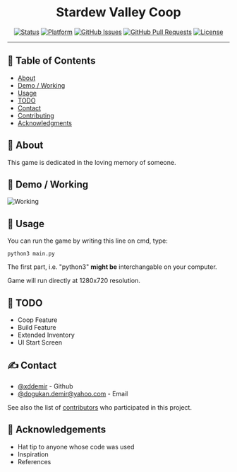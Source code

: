 <h1 align="center">Stardew Valley Coop</h3>

<div align="center">

[![Status](https://img.shields.io/badge/status-active-success.svg)]()
[![Platform](https://img.shields.io/badge/platform-reddit-orange.svg)](https://www.reddit.com/user/Wordbook_Bot)
[![GitHub Issues](https://img.shields.io/github/issues/kylelobo/The-Documentation-Compendium.svg)](https://github.com/kylelobo/The-Documentation-Compendium/issues)
[![GitHub Pull Requests](https://img.shields.io/github/issues-pr/kylelobo/The-Documentation-Compendium.svg)](https://github.com/kylelobo/The-Documentation-Compendium/pulls)
[![License](https://img.shields.io/badge/license-MIT-blue.svg)](/LICENSE)

</div>

---


## 📝 Table of Contents

- [About](#about)
- [Demo / Working](#demo)
- [Usage](#usage)
- [TODO](#TODO)
- [Contact](#Contact)
- [Contributing](../CONTRIBUTING.md)
- [Acknowledgments](#acknowledgement)

## 🧐 About <a name = "about"></a>

This game is dedicated in the loving memory of someone.

## 🎥 Demo / Working <a name = "demo"></a>

![Working](https://media.giphy.com/media/LpXo6zbLun33hyH8oY/giphy.gif)

## 🎈 Usage <a name = "usage"></a>

You can run the game by writing this line on cmd, type:

```
python3 main.py
```

The first part, i.e. "python3" **might be** interchangable on your computer.

Game will run directly at 1280x720 resolution.


## 🏁 TODO <a name = "TODO"></a>

- Coop Feature
- Build Feature
- Extended Inventory
- UI Start Screen


## ✍️ Contact <a name = "Contact"></a>

- [@xddemir](https://github.com/xddemir) - Github
- [@dogukan.demir@yahoo.com](dogukan.demir@yahoo.com) - Email


See also the list of [contributors](https://github.com/xddemir/Stardew-Valley-Coop/contributors) who participated in this project.

## 🎉 Acknowledgements <a name = "acknowledgement"></a>

- Hat tip to anyone whose code was used
- Inspiration
- References
